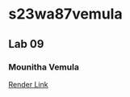 # s23wa87vemula

## Lab 09

### Mounitha Vemula

[Render Link](https://s23wa87vemula.onrender.com)




